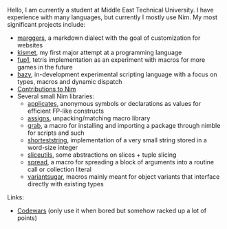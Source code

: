 Hello, I am currently a student at Middle East Technical University. I have experience with many languages, but currently I mostly use Nim. My most significant projects include:

* [marggers](https://github.com/metagn/marggers), a markdown dialect with the goal of customization for websites
* [kismet](https://github.com/metagn/kismet), my first major attempt at a programming language
* [fup1](https://github.com/metagn/fup1), tetris implementation as an experiment with macros for more games in the future
* [bazy](https://github.com/metagn/bazy), in-development experimental scripting language with a focus on types, macros and dynamic dispatch
* [Contributions to Nim](https://github.com/nim-lang/Nim/commits?author=metagn)
* Several small Nim libraries:
  - [applicates](https://github.com/metagn/applicates), anonymous symbols or declarations as values for efficient FP-like constructs
  - [assigns](https://github.com/metagn/assigns), unpacking/matching macro library
  - [grab](https://github.com/metagn/grab), a macro for installing and importing a package through nimble for scripts and such
  - [shorteststring](https://github.com/metagn/shorteststring), implementation of a very small string stored in a word-size integer
  - [sliceutils](https://github.com/metagn/sliceutils), some abstractions on slices + tuple slicing
  - [spread](https://github.com/metagn/spread), a macro for spreading a block of arguments into a routine call or collection literal
  - [variantsugar](https://github.com/metagn/variantsugar), macros mainly meant for object variants that interface directly with existing types

Links:

* [Codewars](https://www.codewars.com/users/metagn) (only use it when bored but somehow racked up a lot of points)
